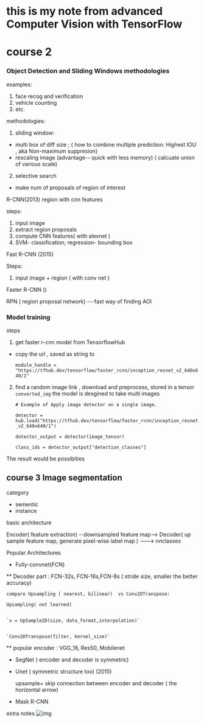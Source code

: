 
# this is my note from advanced Computer Vision with TensorFlow
# course 2
### Object Detection and Sliding Windows methodologies


examples:
1. face recog and verification
2. vehicle counting
3. etc.

methodologies: 
1. sliding window: 
* multi box of diff size ; ( how to combine multiple prediction: Highest IOU , aka Non-maximum suppresion) 
* rescaling image (advantage-- quick with less memory)  ( calcuate union of various scale)
2. selective search 
* make num of proposals of region of interest


R-CNN(2013) region with cnn features

steps: 
1. input image 
2. extract region proposals
3. compute CNN features( with alexnet ) 
4. SVM- classification; regression- bounding box

Fast R-CNN (2015)

Steps: 
1. input image + region ( with conv net ) 

Faster R-CNN ()

RPN ( region proposal network) ---fast way of finding AOI

### Model training 
steps

1. get faster r-cnn model from TensorflowHub
* copy the url , saved as string to 

    `module_handle = "https://tfhub.dev/tensorflow/faster_rcnn/inception_resnet_v2_640x640/1" `


2. find a random image link , download and preprocess, stored in a tensor 
``
``
`converted_img`
the model is desgined to take multi images 

    `# Example of Apply image detector on a single image.`

    `detector = hub.load("https://tfhub.dev/tensorflow/faster_rcnn/inception_resnet_v2_640x640/1")`

    `detector_output = detector(image_tensor)`

    `class_ids = detector_output["detection_classes"]`

The result would be 
possibities


## course 3 Image segmentation
category
* sementic 
* instance

basic architecture

Encoder( feature extraction) --downsampled feature map--> 
Decoder( up sample feature map, generate pixel-wise label map )  ---> n*n*classes


Popular Architectures

* Fully-convnet(FCN) 

** Decoder part : FCN-32s, FCN-16s,FCN-8s ( stride size, smaller the better accuracy)

    compare Upsampling ( nearest, bilinear)  vs Conv2DTranspose: 

    Upsampling( not learned)
    

    `x = UpSample2D(size, data_format,interpolation)`
    
    
    `Conv2DTranspose(filter, kernel_size)`

** popular encoder : VGG_16, Res50, Mobilenet

* SegNet ( encoder and decoder is symmetric) 

* Unet ( symmetric structure too) (2015)

    upsample+ skip connection between encoder and decoder ( the horizontal arrow) 


* Mask R-CNN



extra notes
![img](https://miro.medium.com/max/770/1*IhP8BdoUpAbssltq0VBafg.png)


















